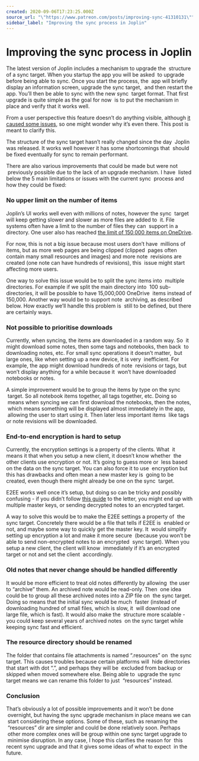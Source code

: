 ```yaml
---
created: 2020-09-06T17:23:25.000Z
source_url: "\"https://www.patreon.com/posts/improving-sync-41310131\""
sidebar_label: "Improving the sync process in Joplin"
---
```


# Improving the sync process in Joplin

The latest version of Joplin includes a mechanism to upgrade the  structure of a sync target. When you startup the app you will be asked  to upgrade before being able to sync. Once you start the process, the  app will briefly display an information screen, upgrade the sync target,  and then restart the app. You’ll then be able to sync with the new sync  target format. That first upgrade is quite simple as the goal for now  is to put the mechanism in place and verify that it works well.

From a user perspective this feature doesn’t do anything visible, although [it caused some issues](https://github.com/laurent22/joplin/issues/3692#issuecomment-685679213), so one might wonder why it’s even there. This post is meant to clarify this.

The structure of the sync target hasn’t really changed since the day  Joplin was released. It works well however it has some shortcomings that  should be fixed eventually for sync to remain performant.

There are also various improvements that could be made but were not  previously possible due to the lack of an upgrade mechanism. I have  listed below the 5 main limitations or issues with the current sync  process and how they could be fixed:

### No upper limit on the number of items

Joplin’s UI works well even with millions of notes, however the sync  target will keep getting slower and slower as more files are added to  it. File systems often have a limit to the number of files they can  support in a directory. One user also has reached [the limit of 150,000 items on OneDrive](https://discourse.joplinapp.org/t/limit-on-the-number-of-child-items-was-reached/3804).

For now, this is not a big issue because most users don’t have  millions of items, but as more web pages are being clipped (clipped  pages often contain many small resources and images) and more note  revisions are created (one note can have hundreds of revisions), this  issue might start affecting more users.

One way to solve this issue would be to split the sync items into  multiple directories. For example if we split the main directory into  100 sub-directories, it will be possible to have 15,000,000 OneDrive  items instead of 150,000. Another way would be to support note  archiving, as described below. How exactly we’ll handle this problem is  still to be defined, but there are certainly ways.

### Not possible to prioritise downloads

Currently, when syncing, the items are downloaded in a random way. So  it might download some notes, then some tags and notebooks, then back  to downloading notes, etc. For small sync operations it doesn’t matter,  but large ones, like when setting up a new device, it is very  inefficient. For example, the app might download hundreds of note  revisions or tags, but won’t display anything for a while because it  won’t have downloaded notebooks or notes.

A simple improvement would be to group the items by type on the sync  target. So all notebook items together, all tags together, etc. Doing so  means when syncing we can first download the notebooks, then the notes,  which means something will be displayed almost immediately in the app,  allowing the user to start using it. Then later less important items  like tags or note revisions will be downloaded.

### End-to-end encryption is hard to setup

Currently, the encryption settings is a property of the clients. What  it means it that when you setup a new client, it doesn’t know whether  the other clients use encryption or not. It’s going to guess more or  less based on the data on the sync target. You can also force it to use  encryption but this has drawbacks and often mean a new master key is  going to be created, even though there might already be one on the sync  target.

E2EE works well once it’s setup, but doing so can be tricky and possibly confusing - if you didn’t follow [this guide](https://joplinapp.org/e2ee/) to the letter, you might end up with multiple master keys, or sending decrypted notes to an encrypted target.

A way to solve this would be to make the E2EE settings a property of  the sync target. Concretely there would be a file that tells if E2EE is  enabled or not, and maybe some way to quickly get the master key. It  would simplify setting up encryption a lot and make it more secure  (because you won’t be able to send non-encrypted notes to an encrypted  sync target). When you setup a new client, the client will know  immediately if it’s an encrypted target or not and set the client  accordingly.

### Old notes that never change should be handled differently

It would be more efficient to treat old notes differently by allowing  the user to “archive” them. An archived note would be read-only. Then  one idea could be to group all these archived notes into a ZIP file on  the sync target. Doing so means that the initial sync would be much  faster (instead of downloading hundred of small files, which is slow, it  will download one large file, which is fast). It would also make the  structure more scalable - you could keep several years of archived notes  on the sync target while keeping sync fast and efficient.

### The resource directory should be renamed

The folder that contains file attachments is named “.resources” on  the sync target. This causes troubles because certain platforms will  hide directories that start with dot “.”, and perhaps they will be  excluded from backup or skipped when moved somewhere else. Being able to  upgrade the sync target means we can rename this folder to just  “resources” instead.

### Conclusion

That’s obviously a lot of possible improvements and it won’t be done  overnight, but having the sync upgrade mechanism in place means we can  start considering these options. Some of these, such as renaming the  “resources” dir are simpler and could be done relatively soon. Perhaps  other more complex ones will be group within one sync target upgrade to  minimise disruption. In any case, I hope this clarifies the reason for  this recent sync upgrade and that it gives some ideas of what to expect  in the future.
